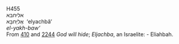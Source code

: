 <body>
  <p>H455<br>  אליחבּא  <br> אֶליַחבָּא  ‎  ‘elyachbâ‘  <br><i>el-yakh-baw‘ </i><br>From <a href="h0410.htm">410</a> and <a href="h2244.htm">2244</a>  <i>God</i> <i>will</i> <i>hide</i>; <i>Eljachba</i>, an Israelite: - Eliahbah.<br></p>
 </body>